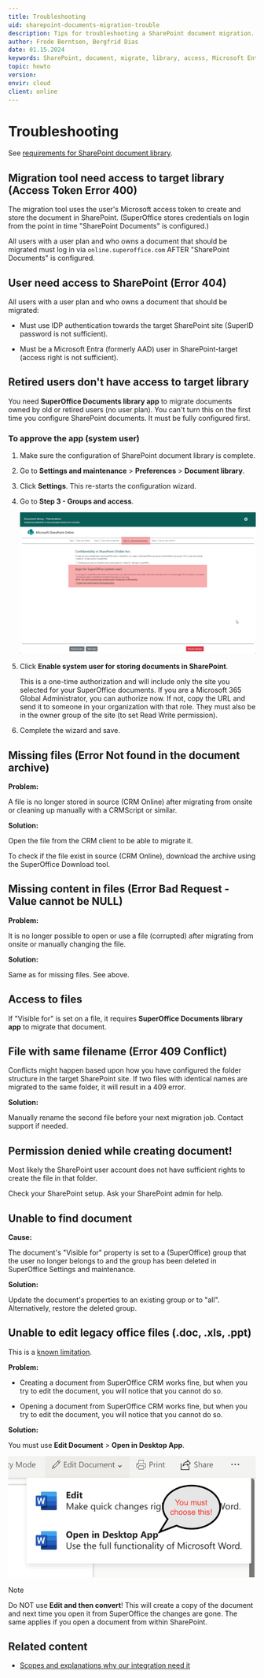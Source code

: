 ```yaml
---
title: Troubleshooting
uid: sharepoint-documents-migration-trouble
description: Tips for troubleshooting a SharePoint document migration.
author: Frode Berntsen, Bergfrid Dias
date: 01.15.2024
keywords: SharePoint, document, migrate, library, access, Microsoft Entra, ME-ID
topic: howto
version:
envir: cloud
client: online
---
```


# Troubleshooting

See [requirements for SharePoint document library][2].

## Migration tool need access to target library (Access Token Error 400)

The migration tool uses the user's Microsoft access token to create and store the document in SharePoint. (SuperOffice stores credentials on login from the point in time "SharePoint Documents" is configured.)

All users with a user plan and who owns a document that should be migrated must log in via `online.superoffice.com` AFTER "SharePoint Documents" is configured.

## User need access to SharePoint (Error 404)

All users with a user plan and who owns a document that should be migrated:

* Must use IDP authentication towards the target SharePoint site (SuperID password is not sufficient).

* Must be a Microsoft Entra (formerly AAD) user in SharePoint-target (access right is not sufficient).

## Retired users don't have access to target library

You need **SuperOffice Documents library app** to migrate documents owned by old or retired users (no user plan). You can't turn this on the first time you configure SharePoint documents. It must be fully configured first.

### <a id="approve-app" />To approve the app (system user)

1. Make sure the configuration of SharePoint document library is complete.
2. Go to **Settings and maintenance** > **Preferences** > **Document library**.
3. Click **Settings**. This re-starts the configuration wizard.
4. Go to **Step 3 - Groups and access**.

    ![SharePoint documents migration, authorize app (system user)-screenshot][img9]

5. Click **Enable system user for storing documents in SharePoint**.

    This is a one-time authorization and will include only the site you selected for your SuperOffice documents. If you are a Microsoft 365 Global Administrator, you can authorize now. If not, copy the URL and send it to someone in your organization with that role.​ They must also be in the owner group of the site (to set Read Write permission)​.

6. Complete the wizard and save.

## Missing files (Error Not found in the document archive)

**Problem:**

A file is no longer stored in source (CRM Online) after migrating from onsite or cleaning up manually with a CRMScript or similar.

**Solution:**

Open the file from the CRM client to be able to migrate it.

To check if the file exist in source (CRM Online), download the archive using the SuperOffice Download tool.

## Missing content in files (Error Bad Request - Value cannot be NULL)

**Problem:**

It is no longer possible to open or use a file (corrupted) after migrating from onsite or manually changing the file.

**Solution:**

Same as for missing files. See above.

## Access to files

If "Visible for" is set on a file, it requires **SuperOffice Documents library app** to migrate that document.

## File with same filename (Error 409 Conflict)

Conflicts might happen based upon how you have configured the folder structure in the target SharePoint site. If two files with identical names are migrated to the same folder, it will result in a 409 error.

**Solution:**

Manually rename the second file before your next migration job. Contact support if needed.

## Permission denied while creating document!

Most likely the SharePoint user account does not have sufficient rights to create the file in that folder.

Check your SharePoint setup. Ask your SharePoint admin for help.

## Unable to find document

**Cause:**

The document's "Visible for" property is set to a (SuperOffice) group that the user no longer belongs to and the group has been deleted in SuperOffice Settings and maintenance.

**Solution:**

Update the document's properties to an existing group or to "all". Alternatively, restore the deleted group.

## Unable to edit legacy office files (.doc, .xls, .ppt)​

This is a [known limitation][1].

**Problem:**

* Creating a document from SuperOffice CRM works fine, but when you try to edit the document, you will notice that you cannot do so.

* Opening a document from SuperOffice CRM works fine, but when you try to edit the document, you will notice that you cannot do so.

**Solution:**

You must use **Edit Document** > **Open in Desktop App**.

![Open legacy Microsoft document -screenshot][img4]

> [!NOTE]
> Do NOT use **Edit and then convert**! This will create a copy of the document and next time you open it from SuperOffice the changes are gone. The same applies if you open a document from within SharePoint.

## Related content

* [Scopes and explanations why our integration need it][3]

<!-- Referenced links -->
[1]: index.md#limitations
[2]: ../requirements.md
[3]: ../permissions-app.md

<!-- Referenced images -->
[img4]: media/edit-legacy-document.png
[img9]: media/authorize-app.png
